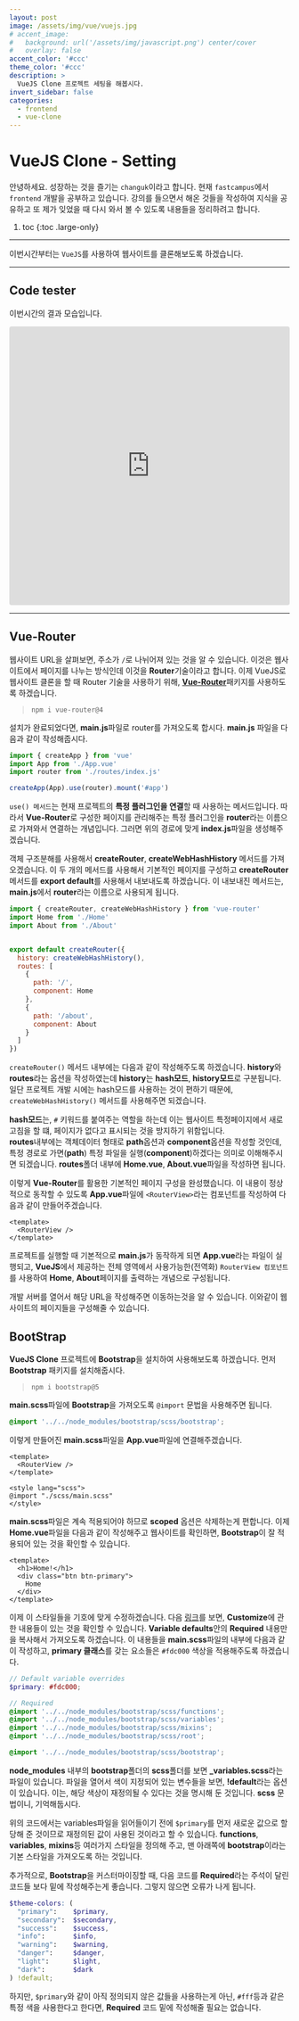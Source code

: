 ```yaml
---
layout: post
image: /assets/img/vue/vuejs.jpg
# accent_image:
#   background: url('/assets/img/javascript.png') center/cover
#   overlay: false
accent_color: '#ccc'
theme_color: '#ccc'
description: >
  VueJS Clone 프로젝트 세팅을 해봅시다.
invert_sidebar: false
categories:
  - frontend
  - vue-clone
---
```


# VueJS Clone - Setting

안녕하세요. 성장하는 것을 즐기는 `changuk`이라고 합니다. 현재 `fastcampus`에서 `frontend` 개발을 공부하고 있습니다. 강의를 들으면서 해온 것들을 작성하여 지식을 공유하고 또 제가 잊었을 때 다시 와서 볼 수 있도록 내용들을 정리하려고 합니다.

1. toc
{:toc .large-only}

---

이번시간부터는 `VueJS`를 사용하여 웹사이트를 클론해보도록 하겠습니다.

---
## Code tester 
이번시간의 결과 모습입니다.
<iframe src="https://codesandbox.io/embed/adoring-panka-fpye0g?fontsize=14&hidenavigation=1&theme=dark"
     style="width:100%; height:500px; border:0; border-radius: 4px; overflow:hidden;"
     title="adoring-panka-fpye0g"
     allow="accelerometer; ambient-light-sensor; camera; encrypted-media; geolocation; gyroscope; hid; microphone; midi; payment; usb; vr; xr-spatial-tracking"
     sandbox="allow-forms allow-modals allow-popups allow-presentation allow-same-origin allow-scripts"
   ></iframe>

---

## Vue-Router

웹사이트 URL을 살펴보면, 주소가 `/`로 나뉘어져 있는 것을 알 수 있습니다. 이것은 웹사이트에서 페이지를 나누는 방식인데 이것을 **Router**기술이라고 합니다. 이제 VueJS로 웹사이트 클론을 할 때 Router 기술을 사용하기 위해, <a href="https://router.vuejs.org/installation.html" target="_blank">**Vue-Router**</a>패키지를 사용하도록 하겠습니다. 

> `npm i vue-router@4`

설치가 완료되었다면, **main.js**파일로 router를 가져오도록 합시다. **main.js** 파일을 다음과 같이 작성해줍시다.

```js
import { createApp } from 'vue'
import App from './App.vue'
import router from './routes/index.js'

createApp(App).use(router).mount('#app')
```
`use() 메서드`는 현재 프로젝트의 **특정 플러그인을 연결**할 때 사용하는 메서드입니다. 따라서 **Vue-Router**로 구성한 페이지를 관리해주는 특정 플러그인을 **router**라는 이름으로 가져와서 연결하는 개념입니다. 그러면 위의 경로에 맞게 **index.js**파일을 생성해주겠습니다. <br>

객체 구조분해를 사용해서 **createRouter**, **createWebHashHistory** 메서드를 가져오겠습니다. 이 두 개의 메서드를 사용해서 기본적인 페이지를 구성하고 **createRouter** 메서드를 **export default**를 사용해서 내보내도록 하겠습니다. 이 내보내진 메서드는, **main.js**에서 **router**라는 이름으로 사용되게 됩니다.

```js
import { createRouter, createWebHashHistory } from 'vue-router'
import Home from './Home'
import About from './About'


export default createRouter({
  history: createWebHashHistory(),
  routes: [
    {
      path: '/',
      component: Home
    },
    {
      path: '/about',
      component: About
    }
  ]
})
```
`createRouter()` 메서드 내부에는 다음과 같이 작성해주도록 하겠습니다. **history**와 **routes**라는 옵션을 작성하였는데 **history**는 **hash모드**, **history모드**로 구분됩니다. 일단 프로젝트 개발 시에는 hash모드를 사용하는 것이 편하기 때문에, `createWebHashHistory()` 메서드를 사용해주면 되겠습니다. <br>

**hash모드**는, `#` 키워드를 붙여주는 역할을 하는데 이는 웹사이트 특정페이지에서 새로고침을 할 떄, 페이지가 없다고 표시되는 것을 방지하기 위함입니다. <br>
**routes**내부에는 객체데이터 형태로 **path**옵션과 **component**옵션을 작성할 것인데, 특정 경로로 가면(**path**) 특정 파일을 실행(**component**)하겠다는 의미로 이해해주시면 되겠습니다. **routes**폴더 내부에 **Home.vue**, **About.vue**파일을 작성하면 됩니다. <br>

이렇게 **Vue-Router**를 활용한 기본적인 페이지 구성을 완성했습니다. 이 내용이 정상적으로 동작할 수 있도록 **App.vue**파일에 `<RouterView>`라는 컴포넌트를 작성하여 다음과 같이 만들어주겠습니다.

```vue
<template>
  <RouterView />
</template>
```
프로젝트를 실행할 때 기본적으로 **main.js**가 동작하게 되면 **App.vue**라는 파일이 실행되고, **VueJS**에서 제공하는 전체 영역에서 사용가능한(전역화) `RouterView 컴포넌트`를 사용하여 **Home**, **About**페이지를 출력하는 개념으로 구성됩니다. <br>

개발 서버를 열어서 해당 URL을 작성해주면 이동하는것을 알 수 있습니다. 이와같이 웹사이트의 페이지들을 구성해줄 수 있습니다.




## BootStrap
**VueJS Clone** 프로젝트에 **Bootstrap**을 설치하여 사용해보도록 하겠습니다. 먼저 **Bootstrap** 패키지를 설치해줍시다.

> `npm i bootstrap@5`

**main.scss**파일에 **Bootstrap**을 가져오도록 `@import` 문법을 사용해주면 됩니다. 

```scss
@import '../../node_modules/bootstrap/scss/bootstrap';
```

이렇게 만들어진 **main.scss**파일을 **App.vue**파일에 연결해주겠습니다. 
```vue
<template>
  <RouterView />
</template>

<style lang="scss">
@import "./scss/main.scss"
</style>
```
**main.scss**파일은 계속 적용되어야 하므로 **scoped** 옵션은 삭제하는게 편합니다. 이제 **Home.vue**파일을 다음과 같이 작성해주고 웹사이트를 확인하면, **Bootstrap**이 잘 적용되어 있는 것을 확인할 수 있습니다.

```vue
<template>
  <h1>Home!</h1>
  <div class="btn btn-primary">
    Home
  </div>
</template>
```

이제 이 스타일들을 기호에 맞게 수정하겠습니다. 다음 <a href="https://getbootstrap.com/docs/5.1/customize/sass/#variable-defaults">링크</a>를 보면, **Customize**에 관한 내용들이 있는 것을 확인할 수 있습니다. **Variable defaults**안의 **Required** 내용만을 복사해서 가져오도록 하겠습니다. 이 내용들을 **main.scss**파일의 내부에 다음과 같이 작성하고, **primary 클래스**를 갖는 요소들은 `#fdc000` 색상을 적용해주도록 하겠습니다.

```scss
// Default variable overrides
$primary: #fdc000;

// Required
@import '../../node_modules/bootstrap/scss/functions';
@import '../../node_modules/bootstrap/scss/variables';
@import '../../node_modules/bootstrap/scss/mixins';
@import '../../node_modules/bootstrap/scss/root';

@import '../../node_modules/bootstrap/scss/bootstrap';
```

**node_modules** 내부의 **bootstrap**폴더의 **scss**폴더를 보면 **_variables.scss**라는 파일이 있습니다. 파일을 열어서 색이 지정되어 있는 변수들을 보면, **!default**라는 옵션이 있습니다. 이는, 해당 색상이 재정의될 수 있다는 것을 명시해 둔 것입니다. **scss** 문법이니, 기억해둡시다. <br>

위의 코드에서는 variables파일을 읽어들이기 전에 `$primary`를 먼저 새로운 값으로 할당해 준 것이므로 재정의된 값이 사용된 것이라고 할 수 있습니다. **functions**, **variables**, **mixins**등 여러가지 스타일을 정의해 주고, 맨 아래쪽에 **bootstrap**이라는 기본 스타일을 가져오도록 하는 것입니다.<br>

추가적으로, **Bootstrap**을 커스터마이징할 때, 다음 코드를 **Required**라는 주석이 달린 코드들 보다 밑에 작성해주는게 좋습니다. 그렇지 않으면 오류가 나게 됩니다. 

```scss
$theme-colors: (
  "primary":    $primary,
  "secondary":  $secondary,
  "success":    $success,
  "info":       $info,
  "warning":    $warning,
  "danger":     $danger,
  "light":      $light,
  "dark":       $dark
) !default;
```

하지만, `$primary`와 같이 아직 정의되지 않은 값들을 사용하는게 아닌, `#fff`등과 같은 특정 색을 사용한다고 한다면, **Required** 코드 밑에 작성해줄 필요는 없습니다.